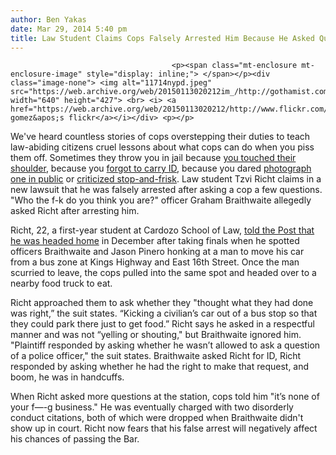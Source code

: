 ```yaml
---
author: Ben Yakas
date: Mar 29, 2014 5:40 pm
title: Law Student Claims Cops Falsely Arrested Him Because He Asked Question
---
```


	
										<p><span class="mt-enclosure mt-enclosure-image" style="display: inline;"> </span></p><div class="image-none"> <img alt="11714nypd.jpeg" src="https://web.archive.org/web/20150113020212im_/http://gothamist.com/attachments/byakas/11714nypd.jpeg" width="640" height="427"> <br> <i> <a href="https://web.archive.org/web/20150113020212/http://www.flickr.com/photos/bigbabygsus/4346648964/">mike gomez&apos;s flickr</a></i></div> <p></p>

<p>We&apos;ve heard countless stories of cops overstepping their duties to teach law-abiding citizens cruel lessons about what cops can do when you piss them off. Sometimes they throw you in jail because <a href="https://web.archive.org/web/20150113020212/http://gothamist.com/2014/01/17/cops_arrest_professors_wh.php">you touched their shoulder</a>, because you <a href="https://web.archive.org/web/20150113020212/http://gothamist.com/2011/11/02/student_arrested_for_36_hours_by_ny.php">forgot to carry ID</a>, because you dared <a href="https://web.archive.org/web/20150113020212/http://gothamist.com/2013/12/13/freelance_photographer_sues_nypd_fo.php">photograph one in public</a> or <a href="https://web.archive.org/web/20150113020212/http://gothamist.com/2013/11/14/we_just_paid_22k_because_a_cop_arre.php">criticized stop-and-frisk</a>. Law student Tzvi Richt claims in a new lawsuit that he was falsely arrested after asking a cop a few questions. &quot;Who the f-k do you think you are?&quot; officer Graham Braithwaite allegedly asked Richt after arresting him.</p>

<p>Richt, 22, a first-year student at Cardozo School of Law, <a href="https://web.archive.org/web/20150113020212/http://nypost.com/2014/03/28/law-student-calls-out-cops-gets-wrongfully-cuffed-lawsuit/">told the Post that he was headed home</a> in December after taking finals when he spotted officers Braithwaite and Jason Pinero honking at a man to move his car from a bus zone at Kings Highway and East 16th Street. Once the man scurried to leave, the cops pulled into the same spot and headed over to a nearby food truck to eat. </p>

<p>Richt approached them to ask whether they &quot;thought what they had done was right,&#x201D; the suit states. &#x201C;Kicking a civilian&#x2019;s car out of a bus stop so that they could park there just to get food.&#x201D; Richt says he asked in a respectful manner and was not &#x201C;yelling or shouting,&quot; but Braithwaite ignored him. &quot;Plaintiff responded by asking whether he wasn&#x2019;t allowed to ask a question of a police officer,&quot; the suit states. Braithwaite asked Richt for ID, Richt responded by asking whether he had the right to make that request, and boom, he was in handcuffs.</p>

<p>When Richt asked more questions at the station, cops told him &quot;it&#x2019;s none of your f&#x2014;-g business.&quot; He was eventually charged with two disorderly conduct citations, both of which were dropped when Braithwaite didn&apos;t show up in court. Richt now fears that his false arrest will negatively affect his chances of passing the Bar.</p>					
										
									
				